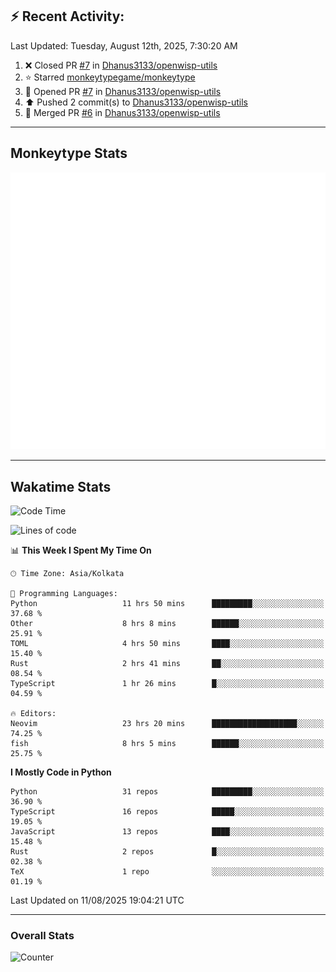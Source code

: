 ## :zap: Recent Activity:
<!--RECENT_ACTIVITY:last_update-->
Last Updated: Tuesday, August 12th, 2025, 7:30:20 AM
<!--RECENT_ACTIVITY:last_update_end-->
<!--RECENT_ACTIVITY:start-->
1. ❌ Closed PR [#7](https://github.com/Dhanus3133/openwisp-utils/pull/7) in [Dhanus3133/openwisp-utils](https://github.com/Dhanus3133/openwisp-utils)<br>
2. ⭐ Starred [monkeytypegame/monkeytype](https://github.com/monkeytypegame/monkeytype)<br>
3. 💪 Opened PR [#7](https://github.com/Dhanus3133/openwisp-utils/pull/7) in [Dhanus3133/openwisp-utils](https://github.com/Dhanus3133/openwisp-utils)<br>
4. ⬆️ Pushed 2 commit(s) to [Dhanus3133/openwisp-utils](https://github.com/Dhanus3133/openwisp-utils)<br>
5. 🎉 Merged PR [#6](https://github.com/Dhanus3133/openwisp-utils/pull/6) in [Dhanus3133/openwisp-utils](https://github.com/Dhanus3133/openwisp-utils)<br>
<!--RECENT_ACTIVITY:end-->

---

## Monkeytype Stats
<a href="https://monkeytype.com/profile/dhanus">
  <img src="https://raw.githubusercontent.com/Dhanus3133/Dhanus3133/monkeytype/monkeytype-lb.svg" alt="Monkeytype Profile" />
</a>

---

## Wakatime Stats
<!--START_SECTION:waka-->
![Code Time](http://img.shields.io/badge/Code%20Time-2%2C937%20hrs%2037%20mins-blue)

![Lines of code](https://img.shields.io/badge/From%20Hello%20World%20I%27ve%20Written-4.8%20million%20lines%20of%20code-blue)

📊 **This Week I Spent My Time On** 

```text
🕑︎ Time Zone: Asia/Kolkata

💬 Programming Languages: 
Python                   11 hrs 50 mins      █████████░░░░░░░░░░░░░░░░   37.68 % 
Other                    8 hrs 8 mins        ██████░░░░░░░░░░░░░░░░░░░   25.91 % 
TOML                     4 hrs 50 mins       ████░░░░░░░░░░░░░░░░░░░░░   15.40 % 
Rust                     2 hrs 41 mins       ██░░░░░░░░░░░░░░░░░░░░░░░   08.54 % 
TypeScript               1 hr 26 mins        █░░░░░░░░░░░░░░░░░░░░░░░░   04.59 % 

🔥 Editors: 
Neovim                   23 hrs 20 mins      ███████████████████░░░░░░   74.25 % 
fish                     8 hrs 5 mins        ██████░░░░░░░░░░░░░░░░░░░   25.75 % 
```

**I Mostly Code in Python** 

```text
Python                   31 repos            █████████░░░░░░░░░░░░░░░░   36.90 % 
TypeScript               16 repos            █████░░░░░░░░░░░░░░░░░░░░   19.05 % 
JavaScript               13 repos            ████░░░░░░░░░░░░░░░░░░░░░   15.48 % 
Rust                     2 repos             █░░░░░░░░░░░░░░░░░░░░░░░░   02.38 % 
TeX                      1 repo              ░░░░░░░░░░░░░░░░░░░░░░░░░   01.19 % 
```




 Last Updated on 11/08/2025 19:04:21 UTC
<!--END_SECTION:waka-->
---

### Overall Stats

<img src="https://moe-counter.glitch.me/get/@Dhanus3133?theme=asoul" alt="Counter" />
